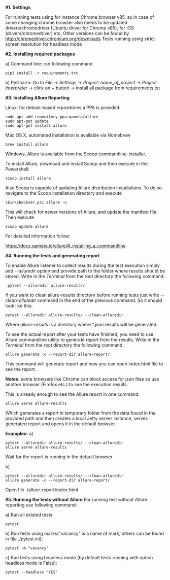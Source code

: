 **#1. Settings**

For running tests using for instance Chrome browser v85, so in case of some changing chrome browser
also needs to be updated drivers/chromedriver (Ubuntu driver for Chrome v85), for iOS (drivers/chromedriver) etc.
Other versions can be found by http://chromedriver.chromium.org/downloads
Tests running using strict screen resolution for headless mode
 

**#2. Installing required packages**

a) Command line: run following command 

    pip3 install -r requirements.txt

b) PyCharm: Go to _File_ -> _Settings_ -> _Project: name_of_project_ -> _Project Interpreter_ ->
click on + button -> install all package from requirements.txt

**#3. Installing Allure Reporting**

Linux: for debian-based repositories a PPA is provided:

    sudo apt-add-repository ppa:qameta/allure
    sudo apt-get update
    sudo apt-get install allure

Mac OS X, automated installation is available via Homebrew

    brew install allure

Windows, Allure is available from the Scoop commandline-installer.

To install Allure, download and install Scoop and then execute in the Powershell:

    scoop install allure

Also Scoop is capable of updating Allure distribution installations. 
To do so navigate to the Scoop installation directory and execute

    \bin\checkver.ps1 allure -u

This will check for newer versions of Allure, and update the manifest file. Then execute

    scoop update allure


For detailed information follow:

https://docs.qameta.io/allure/#_installing_a_commandline

    
**#4. Running the tests and generating report**

To enable Allure listener to collect results during the test execution simply add 
_--alluredir_ option and provide path to the folder where results should be stored. 
Write in the _Terminal_ from the root directory the following command:

     pytest --alluredir allure-results/

If you want to clean allure-results directory before running tests just write _--clean-alluredir_
command in the end of the previous command. So it should look like this:

    pytest --alluredir allure-results/ --clean-alluredir

Where _allure-results_ is a directory where *.json results will be generated.

To see the actual report after your tests have finished, you need to use Allure 
commandline utility to generate report from the results. Write in the _Terminal_ from the 
root directory the following command:

    allure generate -c --report-dir allure-report/
    
This command will generate report and now you can open index.html file to see the report.

**Notes:** some browsers like Chrome can block access for json files so use another browser (Firefox etc.)
to see the execution results.

This is already enough to see the Allure report in one command:

    allure serve allure-results
    
Which generates a report in temporary folder from the data found in the provided path and then creates
a local Jetty server instance, serves generated report and opens it in the default browser.

**Examples:**
a)

    pytest --alluredir allure-results/ --clean-alluredir
    allure serve allure-results
 
 Wait for the report is running in the default browser

b)

    pytest --alluredir allure-results/ --clean-alluredir
    allure generate -c --report-dir allure-report/
 
 Open file ./allure-report/index.html

**#5. Running the tests without Allure**
For running test without Allure reporting use following command:

a) Run all existed tests:

    pytest
    
b) Run tests using marks("vacancy" is a name of mark, others can be found in file ./pytest.ini):

    pytest -m "vacancy"
    
c) Run tests using headless mode (by default tests running with option headless mode is False):

    pytest --headless "YES"
    